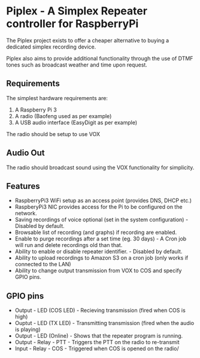 # Piplex - A Simplex Repeater controller for RaspberryPi

The Piplex project exists to offer a cheaper alternative to buying a dedicated simplex recording device.

Piplex also aims to provide additional functionality through the use of DTMF tones such as broadcast weather and time upon request.

## Requirements

The simplest hardware requirements are:

1. A Raspberry Pi 3
2. A radio (Baofeng used as per example)
3. A USB audio interface (EasyDigit as per example)

The radio should be setup to use VOX

## Audio Out

The radio should broadcast sound using the VOX functionality for simplicity.


## Features

* RaspberryPi3 WiFi setup as an access point (provides DNS, DHCP etc.)
* RaspberyPi3 NIC provides access for the Pi to be configured on the network.
* Saving recordings of voice optional (set in the system configuration) - Disabled by default.
* Browsable list of recording (and graphs) if recording are enabled.
* Enable to purge recordings after a set time (eg. 30 days) - A Cron job will run and delete recordings old than that.
* Ability to enable or disable repeater identifier. - Disabled by default.
* Ability to upload recordings to Amazon S3 on a cron job (only works if connected to the LAN)
* Ability to change output transmission from VOX to COS and specify GPIO pins.

## GPIO pins

* Output - LED (COS LED) - Recieving transmission (fired when COS is high)
* Ouptut - LED (TX LED) - Transmitting transmission (fired when the audio is playing)
* Output - LED (Online) - Shows that the repeater program is running.
* Output - Relay - PTT  - Triggers the PTT on the radio to re-transmit
* Input - Relay - COS - Triggered when COS is opened on the radio/
